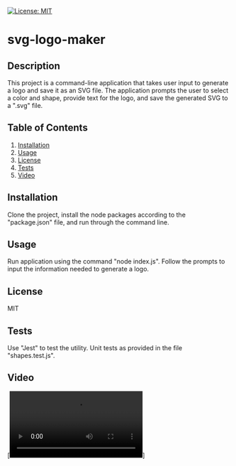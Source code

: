 [![License: MIT](https://img.shields.io/badge/License-MIT-yellow.svg)](https://opensource.org/licenses/MIT)
# svg-logo-maker

## Description
This project is a command-line application that takes user input to generate a logo and save it as an SVG file. The application prompts the user to select a color and shape, provide text for the logo, and save the generated SVG to a ".svg" file.

## Table of Contents
1. [Installation](#installation)
2. [Usage](#usage)
3. [License](#license)
4. [Tests](#tests)
5. [Video](#video)

## Installation
Clone the project, install the node packages according to the "package.json" file, and run through the command line.

## Usage
Run application using the command "node index.js". Follow the prompts to input the information needed to generate a logo.

## License
MIT

## Tests
Use "Jest" to test the utility. Unit tests as provided in the file "shapes.test.js".

## Video
[![Video Walkthrough](./videoWalkthrough.mp4)]
